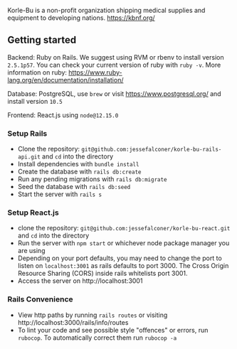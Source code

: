 Korle-Bu is a non-profit organization shipping medical supplies and equipment to developing nations. https://kbnf.org/

## Getting started
  Backend: Ruby on Rails. We suggest using RVM or rbenv to install version `2.5.1p57`. You can check your current version of ruby with `ruby -v`. More information on ruby: https://www.ruby-lang.org/en/documentation/installation/
  
  Database: PostgreSQL, use  `brew` or visit https://www.postgresql.org/ and install version `10.5`
  
  Frontend: React.js using `node@12.15.0`

### Setup Rails
* Clone the repository: `git@github.com:jessefalconer/korle-bu-rails-api.git` and `cd` into the directory
* Install dependencies with `bundle install`
* Create the database with `rails db:create`
* Run any pending migrations with `rails db:migrate`
* Seed the database with `rails db:seed`
* Start the server with `rails s`

### Setup React.js
* clone the repository: `git@github.com:jessefalconer/korle-bu-react.git` and `cd` into the directory
* Run the server with `npm start` or whichever node package manager you are using
* Depending on your port defaults, you may need to change the port to listen on `localhost:3001` as rails defaults to port 3000. The Cross Origin Resource Sharing (CORS) inside rails whitelists port 3001.
* Access the server on http://localhost:3001

### Rails Convenience
* View http paths by running `rails routes` or visiting http://localhost:3000/rails/info/routes
* To lint your code and see possible style "offences" or errors, run `rubocop`. To automatically correct them run `rubocop -a`
